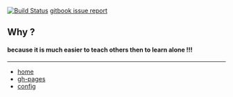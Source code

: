 
[![Build Status](https://www.gitbook.io/button/status/book/brownman/ofer_asks)](https://www.gitbook.io/book/brownman/ofer_asks/activity)
[gitbook issue report](https://github.com/GitbookIO/gitbook/issues)



Why ?
----
#### because it is much easier to teach others then to learn alone !!!
 
 







------

- [home](https://github.com/brownman/ofer_asks)
- [gh-pages](http://brownman.github.io/ofer_asks)
- [config](https://www.gitbook.com/book/brownman/ofer_asks/dashboard)

